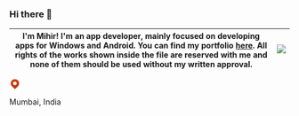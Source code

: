 ### Hi there 👋
| I'm Mihir! I'm an app developer, mainly focused on developing apps for Windows and Android. You can find my portfolio [here](https://github.com/MihirGrand/MihirGrand/blob/main/Portfolio.pdf). All rights of the works shown inside the file are reserved with me and none of them should be used without my written approval.  |  ![](https://i.pinimg.com/originals/eb/50/87/eb50875a68b04b0480fa929af2c7547c.gif) |
|-|-|


<!--[![My Skills](https://github.com/MihirGrand/MihirGrand/blob/main/icons/loc.png)](https://skillicons.dev)-->
<div style="display: grid;align-items:center;">
  <img class="ico" align="left" alt="Loc" width="20px" src="https://github.com/MihirGrand/MihirGrand/blob/main/icons/loc.png" />
  <p>Mumbai, India</p>
</div>
